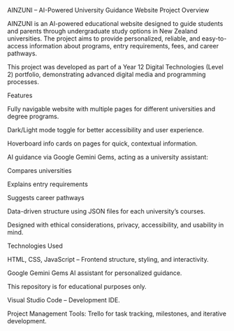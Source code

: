AINZUNI – AI-Powered University Guidance Website
Project Overview

AINZUNI is an AI-powered educational website designed to guide students and parents through undergraduate study options in New Zealand universities. The project aims to provide personalized, reliable, and easy-to-access information about programs, entry requirements, fees, and career pathways.

This project was developed as part of a Year 12 Digital Technologies (Level 2) portfolio, demonstrating advanced digital media and programming processes.

Features

Fully navigable website with multiple pages for different universities and degree programs.

Dark/Light mode toggle for better accessibility and user experience.

Hoverboard info cards on pages for quick, contextual information.

AI guidance via Google Gemini Gems, acting as a university assistant:

Compares universities

Explains entry requirements

Suggests career pathways

Data-driven structure using JSON files for each university’s courses.

Designed with ethical considerations, privacy, accessibility, and usability in mind.

Technologies Used

HTML, CSS, JavaScript – Frontend structure, styling, and interactivity.

Google Gemini Gems  AI assistant for personalized guidance.

This repository is for educational purposes only.

Visual Studio Code – Development IDE.

Project Management Tools: Trello for task tracking, milestones, and iterative development.
